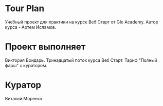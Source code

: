 # Tour Plan

Учебный проект для практики на курсе Веб Старт от Glo Academy. Автор курса - Артем Исламов.

# Проект выполняет

Виктория Бондарь. Тринадцатый поток курса Веб Старт. Тариф "Полный фарш" с куратором.

# Куратор

Виталий Моренко
